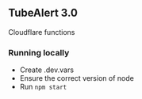 ## TubeAlert 3.0

Cloudflare functions


### Running locally

* Create .dev.vars
* Ensure the correct version of node
* Run `npm start`
